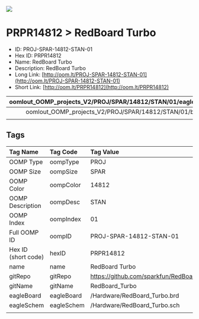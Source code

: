 


  
![][im]
# PRPR14812 > RedBoard Turbo

- ID: PROJ-SPAR-14812-STAN-01
- Hex ID: PRPR14812
- Name: RedBoard Turbo
- Description: RedBoard Turbo
- Long Link: [http://oom.lt/PROJ-SPAR-14812-STAN-01](http://oom.lt/PROJ-SPAR-14812-STAN-01)
- Short Link: [http://oom.lt/PRPR14812](http://oom.lt/PRPR14812)
  

|oomlout_OOMP_projects_V2/PROJ/SPAR/14812/STAN/01/eagleSchemImage.png|oomlout_OOMP_projects_V2/PROJ/SPAR/14812/STAN/01/kicadPcb3dFront.png|oomlout_OOMP_projects_V2/PROJ/SPAR/14812/STAN/01/kicadPcb3dBack.png|oomlout_OOMP_projects_V2/PROJ/SPAR/14812/STAN/01/kicadPcb3d.png|
| :---: | :---: | :---: | :---: |
|oomlout_OOMP_projects_V2/PROJ/SPAR/14812/STAN/01/bomBack.png|oomlout_OOMP_projects_V2/PROJ/SPAR/14812/STAN/01/bomFront.png|oomlout_OOMP_projects_V2/PROJ/SPAR/14812/STAN/01/pcbdraw.svg|oomlout_OOMP_projects_V2/PROJ/SPAR/14812/STAN/01/pcbdrawBack.svg|
|||||

## Tags
  

|Tag Name|Tag Code|Tag Value|
| :--- | :--- | :--- |
|OOMP Type|oompType|PROJ|
|OOMP Size|oompSize|SPAR|
|OOMP Color|oompColor|14812|
|OOMP Description|oompDesc|STAN|
|OOMP Index|oompIndex|01|
|Full OOMP ID|oompID|PROJ-SPAR-14812-STAN-01|
|Hex ID (short code)|hexID|PRPR14812|
|name|name|RedBoard Turbo|
|gitRepo|gitRepo|https://github.com/sparkfun/RedBoard_Turbo|
|gitName|gitName|RedBoard_Turbo|
|eagleBoard|eagleBoard|/Hardware/RedBoard_Turbo.brd|
|eagleSchem|eagleSchem|/Hardware/RedBoard_Turbo.sch|
||||



[im]: PROJ/SPAR/14812/STAN/01/kicadPcb3d_450.png
